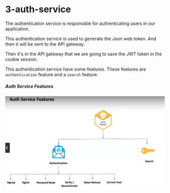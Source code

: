 # 3-auth-service

The authentication service is responsible for authenticating users in our application.

This authentication service is used to generate the Json web token. And then it will be sent to the API gateway.

Then it's in the API gateway that we are going to save the JWT token in the cookie session.

This authentication service have some features. These features are `authentication` feature and a `search` feature.

##### Auth Service Features
![alt text](auth-service-features.png)